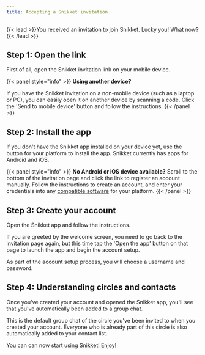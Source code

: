 ```yaml
---
title: Accepting a Snikket invitation
---
```


{{< lead >}}You received an invitation to join Snikket. Lucky you! What now?{{< /lead >}}

## Step 1: Open the link

First of all, open the Snikket invitation link on your mobile device.

{{< panel style="info" >}}
**Using another device?**

If you have the Snikket invitation on a non-mobile device (such as a laptop or
PC), you can easily open it on another device by scanning a code. Click the
'Send to mobile device' button and follow the instructions.
{{< /panel >}}

## Step 2: Install the app

If you don't have the Snikket app installed on your device yet, use the button
for your platform to install the app. Snikket currently has apps for Android
and iOS.

{{< panel style="info" >}}
**No Android or iOS device available?** Scroll to the bottom of the invitation
page and click the link to register an account manually. Follow the
instructions to create an account, and enter your credentials into any
[compatible software](https://snikket.org/faq/#q-can-i-use-non-snikket-apps-to-connect-to-a-snikket-server)
for your platform.
{{< /panel >}}

## Step 3: Create your account

Open the Snikket app and follow the instructions.

If you are greeted by the welcome screen, you need to go back to the
invitation page again, but this time tap the 'Open the app' button on that
page to launch the app and begin the account setup.

As part of the account setup process, you will choose a username and password.

## Step 4: Understanding circles and contacts

Once you've created your account and opened the Snikket app, you'll see that
you've automatically been added to a group chat.

This is the default group chat of the circle you've been invited to when you
created your account. Everyone who is already part of this circle is also
automatically added to your contact list.

You can can now start using Snikket! Enjoy!
